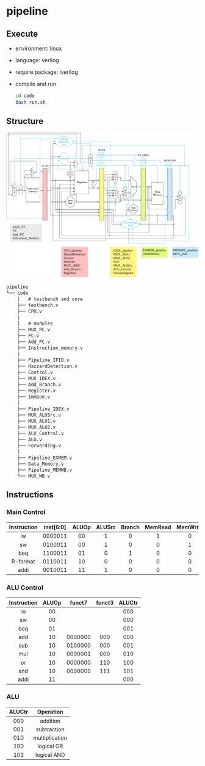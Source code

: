 # pipeline

## Execute

- environment: linux

- language: verilog

- require package: iverilog

- compile and run

  ```bash
  cd code
  bash run.sh
  ```

## Structure



![datapath](image/datapath.png?raw=true)

```
pipeline
└── code
    │   # testbench and core
    ├── testbench.v
    ├── CPU.v
    │
    │   # modules
    ├── MUX_PC.v
    ├── PC.v
    ├── Add_PC.v
    ├── Instruction_memory.v
    │
    ├── Pipeline_IFID.v
    ├── HazzardDetection.v
    ├── Control.v
    ├── MUX_IDEX.v
    ├── Add_Branch.v
    ├── Register.v
    ├── ImmGem.v
    │
    ├── Pipeline_IDEX.v
    ├── MUX_ALUSrc.v
    ├── MUX_ALU1.v
    ├── MUX_ALU2.v
    ├── ALU_Control.v
    ├── ALU.v
    ├── Forwarding.v
    │
    ├── Pipeline_EXMEM.v
    ├── Data_Memory.v
    ├── Pipeline_MEMWB.v
    └── MUX_WB.v
```

## Instructions

### Main Control

| Instruction | inst[6:0] | ALUOp | ALUSrc | Branch | MemRead | MemWrite | RegWrite | MemtoReg |
| :---------: | :-------: | :---: | :----: | :----: | :-----: | :------: | :------: | :------: |
|     lw      |  0000011  |  00   |   1    |   0    |    1    |    0     |    1     |    1     |
|     sw      |  0100011  |  00   |   1    |   0    |    0    |    1     |    0     |    0     |
|     beq     |  1100011  |  01   |   0    |   1    |    0    |    0     |    0     |    0     |
|  R-format   |  0110011  |  10   |   0    |   0    |    0    |    0     |    1     |    0     |
|    addi     |  0010011  |  11   |   1    |   0    |    0    |    0     |    1     |    0     |

### ALU Control

| Instruction | ALUOp | funct7  | funct3 | ALUCtr |
| :---------: | :---: | :-----: | :----: | :----: |
|     lw      |  00   |         |        |  000   |
|     sw      |  00   |         |        |  000   |
|     beq     |  01   |         |        |  001   |
|     add     |  10   | 0000000 |  000   |  000   |
|     sub     |  10   | 0100000 |  000   |  001   |
|     mul     |  10   | 0000001 |  000   |  010   |
|     or      |  10   | 0000000 |  110   |  100   |
|     and     |  10   | 0000000 |  111   |  101   |
|    addi     |  11   |         |        |  000   |

### ALU

| ALUCtr |   Operation    |
| :----: | :------------: |
|  000   |    addition    |
|  001   |  subtraction   |
|  010   | multiplication |
|  100   |   logical OR   |
|  101   |  logical AND   |

